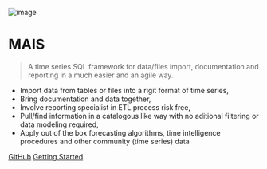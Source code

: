 ![image](https://user-images.githubusercontent.com/33482502/186895321-b55f3b2c-1d64-4017-b128-ce0edde15d8e.png)

# MAIS

> A time series SQL framework for data/files import, documentation and reporting in a much easier and an agile way.

- Import data from tables or files into a rigit format of time series, 
- Bring documentation and data together, 
- Involve reporting specialist in ETL process risk free,  
- Pull/find information in a catalogous like way with no aditional filtering or data modeling required,
- Apply out of the box forecasting algorithms, time intelligence procedures and other community (time series) data

[GitHub](https://github.com/maximnl/mais/)
[Getting Started](overview.md)
